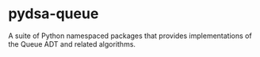 # pydsa-queue
A suite of Python namespaced packages that provides implementations of the Queue ADT and related algorithms.
